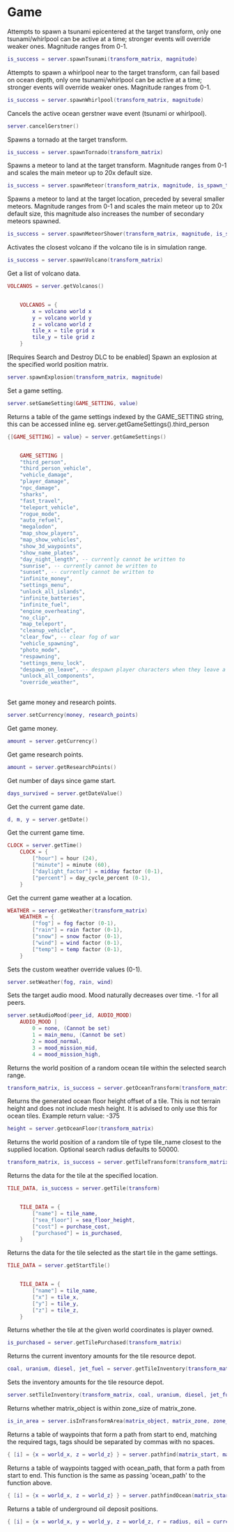 # Game

Attempts to spawn a tsunami epicentered at the target transform, only one tsunami/whirlpool can be active at a time; stronger events will override weaker ones. Magnitude ranges from 0-1.

```lua
is_success = server.spawnTsunami(transform_matrix, magnitude)
```

Attempts to spawn a whirlpool near to the target transform, can fail based on ocean depth, only one tsunami/whirlpool can be active at a time; stronger events will override weaker ones. Magnitude ranges from 0-1.

```lua
is_success = server.spawnWhirlpool(transform_matrix, magnitude)
```

Cancels the active ocean gerstner wave event (tsunami or whirlpool).

```lua
server.cancelGerstner()
```

Spawns a tornado at the target transform.

```lua
is_success = server.spawnTornado(transform_matrix)
```

Spawns a meteor to land at the target transform. Magnitude ranges from 0-1 and scales the main meteor up to 20x default size.

```lua
is_success = server.spawnMeteor(transform_matrix, magnitude, is_spawn_tsunami)
```

Spawns a meteor to land at the target location, preceded by several smaller meteors. Magnitude ranges from 0-1 and scales the main meteor up to 20x default size, this magnitude also increases the number of secondary meteors spawned.

```lua
is_success = server.spawnMeteorShower(transform_matrix, magnitude, is_spawn_tsunami)
```

Activates the closest volcano if the volcano tile is in simulation range.

```lua
is_success = server.spawnVolcano(transform_matrix)
```

Get a list of volcano data.

```lua
VOLCANOS = server.getVolcanos()
```

```lua

	VOLCANOS = {
		x = volcano world x
		y = volcano world y
		z = volcano world z
		tile_x = tile grid x
		tile_y = tile grid z
	}

```

[Requires Search and Destroy DLC to be enabled] Spawn an explosion at the specified world position matrix.

```lua
server.spawnExplosion(transform_matrix, magnitude)
```

Set a game setting.

```lua
server.setGameSetting(GAME_SETTING, value)
```

Returns a table of the game settings indexed by the GAME_SETTING string, this can be accessed inline eg. server.getGameSettings().third_person

```lua
{[GAME_SETTING] = value} = server.getGameSettings()
```

```lua

	GAME_SETTING |
	"third_person",
	"third_person_vehicle",
	"vehicle_damage",
	"player_damage",
	"npc_damage",
	"sharks",
	"fast_travel",
	"teleport_vehicle",
	"rogue_mode",
	"auto_refuel",
	"megalodon",
	"map_show_players",
	"map_show_vehicles",
	"show_3d_waypoints",
	"show_name_plates",
	"day_night_length", -- currently cannot be written to
	"sunrise", -- currently cannot be written to
	"sunset", -- currently cannot be written to
	"infinite_money",
	"settings_menu",
	"unlock_all_islands",
	"infinite_batteries",
	"infinite_fuel",
	"engine_overheating",
	"no_clip",
	"map_teleport",
	"cleanup_vehicle",
	"clear_fow", -- clear fog of war
	"vehicle_spawning",
	"photo_mode",
	"respawning",
	"settings_menu_lock",
	"despawn_on_leave", -- despawn player characters when they leave a server
	"unlock_all_components",
	"override_weather",
	
```

Set game money and research points.

```lua
server.setCurrency(money, research_points)
```

Get game money.

```lua
amount = server.getCurrency()
```

Get game research points.

```lua
amount = server.getResearchPoints()
```

Get number of days since game start.

```lua
days_survived = server.getDateValue()
```

Get the current game date.

```lua
d, m, y = server.getDate()
```

Get the current game time.

```lua
CLOCK = server.getTime()
	CLOCK = {
		["hour"] = hour (24),
		["minute"] = minute (60),
		["daylight_factor"] = midday factor (0-1),
		["percent"] = day_cycle_percent (0-1),
	}

```

Get the current game weather at a location.

```lua
WEATHER = server.getWeather(transform_matrix)
	WEATHER = {
		["fog"] = fog factor (0-1),
		["rain"] = rain factor (0-1),
		["snow"] = snow factor (0-1),
		["wind"] = wind factor (0-1),
		["temp"] = temp factor (0-1),
	}

```

Sets the custom weather override values (0-1).

```lua
server.setWeather(fog, rain, wind)
```

Sets the target audio mood. Mood naturally decreases over time. -1 for all peers.

```lua
server.setAudioMood(peer_id, AUDIO_MOOD)
	AUDIO_MOOD |
		0 = none, (Cannot be set)
		1 = main_menu, (Cannot be set)
		2 = mood_normal,
		3 = mood_mission_mid,
		4 = mood_mission_high,

```

Returns the world position of a random ocean tile within the selected search range.

```lua
transform_matrix, is_success = server.getOceanTransform(transform_matrix, min_search_range, max_search_range)
```

Returns the generated ocean floor height offset of a tile. This is not terrain height and does not include mesh height. It is advised to only use this for ocean tiles. Example return value: -375

```lua
height = server.getOceanFloor(transform_matrix)
```

Returns the world position of a random tile of type tile_name closest to the supplied location. Optional search radius defaults to 50000.

```lua
transform_matrix, is_success = server.getTileTransform(transform_matrix, tile_name, [search_radius])
```

Returns the data for the tile at the specified location.

```lua
TILE_DATA, is_success = server.getTile(transform)
```

```lua

	TILE_DATA = {
		["name"] = tile_name, 
		["sea_floor"] = sea_floor_height, 
		["cost"] = purchase_cost, 
		["purchased"] = is_purchased, 
	}

```

Returns the data for the tile selected as the start tile in the game settings.

```lua
TILE_DATA = server.getStartTile()
```

```lua

	TILE_DATA = {
		["name"] = tile_name, 
		["x"] = tile_x, 
		["y"] = tile_y, 
		["z"] = tile_z, 
	}

```

Returns whether the tile at the given world coordinates is player owned.

```lua
is_purchased = server.getTilePurchased(transform_matrix)
```

Returns the current inventory amounts for the tile resource depot.

```lua
coal, uranium, diesel, jet_fuel = server.getTileInventory(transform_matrix)
```

Sets the inventory amounts for the tile resource depot.

```lua
server.setTileInventory(transform_matrix, coal, uranium, diesel, jet_fuel)
```

Returns whether matrix_object is within zone_size of matrix_zone.

```lua
is_in_area = server.isInTransformArea(matrix_object, matrix_zone, zone_size_x, zone_size_y, zone_size_z)
```

Returns a table of waypoints that form a path from start to end, matching the required tags, tags should be separated by commas with no spaces.

```lua
{ [i] = {x = world_x, z = world_z} } = server.pathfind(matrix_start, matrix_end, required_tags, avoided_tags)
```

Returns a table of waypoints tagged with ocean_path, that form a path from start to end. This function is the same as passing 'ocean_path' to the function above.

```lua
{ [i] = {x = world_x, z = world_z} } = server.pathfindOcean(matrix_start, matrix_end)
```

Returns a table of underground oil deposit positions.

```lua
{ [i] = {x = world_x, y = world_y, z = world_z, r = radius, oil = current_oil} } = server.getOilDeposits()
```

